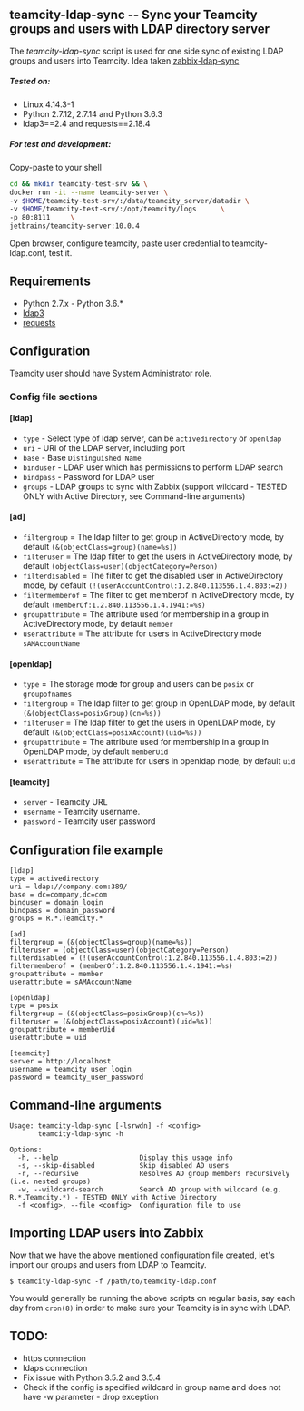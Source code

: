 ## teamcity-ldap-sync -- Sync your Teamcity groups and users with LDAP directory server

The *teamcity-ldap-sync* script is used for one side sync of existing LDAP groups and users into Teamcity.
Idea taken [zabbix-ldap-sync](https://github.com/dnaeon/zabbix-ldap-sync)

##### Tested on:
* Linux 4.14.3-1
* Python 2.7.12, 2.7.14 and Python 3.6.3
* ldap3==2.4 and requests==2.18.4

##### For test and development:
Copy-paste to your shell
```bash
cd && mkdir teamcity-test-srv && \
docker run -it --name teamcity-server \
-v $HOME/teamcity-test-srv/:/data/teamcity_server/datadir \
-v $HOME/teamcity-test-srv/:/opt/teamcity/logs      \
-p 80:8111     \
jetbrains/teamcity-server:10.0.4
```
Open browser, configure teamcity, paste user credential to teamcity-ldap.conf, test it.

## Requirements

* Python 2.7.x - Python 3.6.*
* [ldap3](https://github.com/cannatag/ldap3)
* [requests](https://github.com/requests/requests)


## Configuration

Teamcity user should have System Administrator role.

### Config file sections

#### [ldap]
* `type` - Select type of ldap server, can be `activedirectory` or `openldap`
* `uri` - URI of the LDAP server, including port
* `base` - Base `Distinguished Name`
* `binduser` - LDAP user which has permissions to perform LDAP search
* `bindpass` - Password for LDAP user
* `groups` - LDAP groups to sync with Zabbix (support wildcard - TESTED ONLY with Active Directory, see Command-line arguments)

#### [ad]
* `filtergroup` = The ldap filter to get group in ActiveDirectory mode, by default `(&(objectClass=group)(name=%s))`
* `filteruser` = The ldap filter to get the users in ActiveDirectory mode, by default `(objectClass=user)(objectCategory=Person)`
* `filterdisabled` = The filter to get the disabled user in ActiveDirectory mode, by default `(!(userAccountControl:1.2.840.113556.1.4.803:=2))`
* `filtermemberof` = The filter to get memberof in ActiveDirectory mode, by default `(memberOf:1.2.840.113556.1.4.1941:=%s)`
* `groupattribute` = The attribute used for membership in a group in ActiveDirectory mode, by default `member`
* `userattribute` = The attribute for users in ActiveDirectory mode `sAMAccountName`

#### [openldap]
* `type` = The storage mode for group and users can be `posix` or `groupofnames`
* `filtergroup` = The ldap filter to get group in OpenLDAP mode, by default `(&(objectClass=posixGroup)(cn=%s))`
* `filteruser` = The ldap filter to get the users in OpenLDAP mode, by default `(&(objectClass=posixAccount)(uid=%s))`
* `groupattribute` = The attribute used for membership in a group in OpenLDAP mode, by default `memberUid`
* `userattribute` = The attribute for users in openldap mode, by default `uid`

#### [teamcity]
* `server` - Teamcity URL
* `username` - Teamcity username.
* `password` - Teamcity user password

## Configuration file example

    [ldap]
    type = activedirectory
    uri = ldap://company.com:389/
    base = dc=company,dc=com
    binduser = domain_login
    bindpass = domain_password
    groups = R.*.Teamcity.*

    [ad]
    filtergroup = (&(objectClass=group)(name=%s))
    filteruser = (objectClass=user)(objectCategory=Person)
    filterdisabled = (!(userAccountControl:1.2.840.113556.1.4.803:=2))
    filtermemberof = (memberOf:1.2.840.113556.1.4.1941:=%s)
    groupattribute = member
    userattribute = sAMAccountName

    [openldap]
    type = posix
    filtergroup = (&(objectClass=posixGroup)(cn=%s))
    filteruser = (&(objectClass=posixAccount)(uid=%s))
    groupattribute = memberUid
    userattribute = uid

    [teamcity]
    server = http://localhost
    username = teamcity_user_login
    password = teamcity_user_password


## Command-line arguments

    Usage: teamcity-ldap-sync [-lsrwdn] -f <config>
           teamcity-ldap-sync -h

    Options:
      -h, --help                    Display this usage info
      -s, --skip-disabled           Skip disabled AD users
      -r, --recursive               Resolves AD group members recursively (i.e. nested groups)
      -w, --wildcard-search         Search AD group with wildcard (e.g. R.*.Teamcity.*) - TESTED ONLY with Active Directory
      -f <config>, --file <config>  Configuration file to use

## Importing LDAP users into Zabbix

Now that we have the above mentioned configuration file created, let's import our groups and users from LDAP to Teamcity.

	$ teamcity-ldap-sync -f /path/to/teamcity-ldap.conf

You would generally be running the above scripts on regular basis, say each day from `cron(8)` in order to make sure your Teamcity is in sync with LDAP.


## TODO:
* https connection
* ldaps connection
* Fix issue with Python 3.5.2 and 3.5.4
* Check if the config is specified wildcard in group name and does not have -w parameter - drop exception
